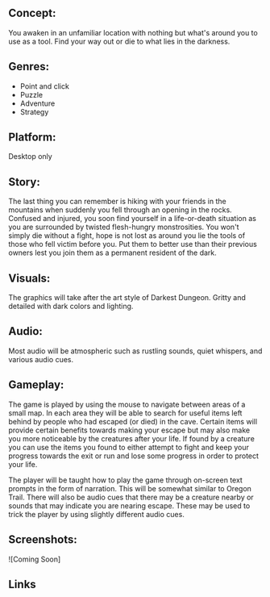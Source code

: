 ## Concept:
You awaken in an unfamiliar location with nothing but what's around you to use as a tool. Find your way out or die to what lies in the darkness.

## Genres: 
- Point and click   
- Puzzle  
- Adventure  
- Strategy  

## Platform:
Desktop only

## Story:
The last thing you can remember is hiking with your friends in the mountains when suddenly you fell through an opening in the rocks. 
Confused and injured, you soon find yourself in a life-or-death situation as you are surrounded by twisted flesh-hungry monstrosities. 
You won't simply die without a fight, hope is not lost as around you lie the tools of those who fell victim before you. Put them to better
use than their previous owners lest you join them as a permanent resident of the dark.

## Visuals:
The graphics will take after the art style of Darkest Dungeon. Gritty and detailed with dark colors and lighting.

## Audio:
Most audio will be atmospheric such as rustling sounds, quiet whispers, and various audio cues.

## Gameplay:
The game is played by using the mouse to navigate between areas of a small map. In each area they will be able to search for useful items left behind by 
people who had escaped (or died) in the cave. Certain items will provide certain benefits towards making your escape but may also make you
more noticeable by the creatures after your life. If found by a creature you can use the items you found to either attempt to fight and keep your progress
towards the exit or run and lose some progress in order to protect your life.

The player will be taught how to play the game through on-screen text prompts in the form of narration. This will be somewhat similar to 
Oregon Trail. There will also be audio cues that there may be a creature nearby or sounds that may indicate you are nearing escape. These may 
be used to trick the player by using slightly different audio cues.

## Screenshots:

![Coming Soon] 

## Links
